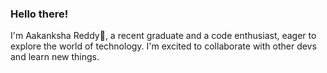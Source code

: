 ### Hello there! 

I'm Aakanksha Reddy🦋, a recent graduate and a code enthusiast, eager to explore the world of technology.
I'm excited to collaborate with other devs and learn new things.
